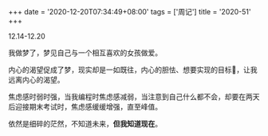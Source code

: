 +++
date = '2020-12-20T07:34:49+08:00'
tags = ['周记']
title = '2020-51'
+++

12.14-12.20

我做梦了，梦见自己与一个相互喜欢的女孩做爱。

内心的渴望促成了梦，现实却是一如既往，内心的胆怯、想要实现的目标🎯，让我远离内心的渴望。

焦虑感时弱时强，当我编程时焦虑感减弱，当注意到自己什么都不会，却要在两天后迎接期末考试时，焦虑感缓缓增强，直至峰值。

依然是细碎的茫然，不知道未来，**但我知道现在**。
